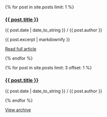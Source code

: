 {% for post in site.posts limit: 1 %}
 <article class="news">
   <hgroup>
     <h3><a href="{{ site.baseurl }}{{ post.url }}">{{ post.title }}</a></h3>
     <p class="writer">{{ post.date | date_to_string }} / {{ post.author }}</p>
   </hgroup>
   {{ post.excerpt | markdownify }}
   <p class="call-to-action"><a href="{{ site.baseurl }}{{ post.url }}">Read full article</a></p>
 </article>
{% endfor %}

{% for post in site.posts limit: 3 offset: 1 %}
 <article class="news">
   <h3><a href="{{ site.baseurl }}{{ post.url }}">{{ post.title }}</a></h3>
   <p class="writer">{{ post.date | date_to_string }} / {{ post.author }}</p>
 </article>
{% endfor %}

<p class="call-to-action"><a href="{{ site.baseurl }}/news/">View archive</a></p>